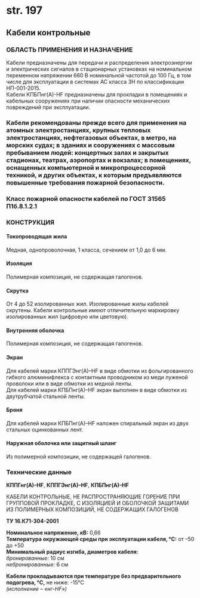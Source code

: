 # str. 197  
## Кабели контрольные  

### ОБЛАСТЬ ПРИМЕНЕНИЯ И НАЗНАЧЕНИЕ  
Кабели предназначены для передачи и распределения электроэнергии и электрических сигналов в стационарных установках на номинальном переменном напряжении 660 В номинальной частотой до 100 Гц, в том числе для эксплуатации в системах АС класса 3Н по классификации НП-001-2015.  
Кабели КПБПнг(А)-HF предназначены для прокладки в помещениях и кабельных сооружениях при наличии опасности механических повреждений при эксплуатации.

### Кабели рекомендованы прежде всего для применения на атомных электростанциях, крупных тепловых электростанциях, нефтегазовых объектах, в метро, на морских судах; в зданиях и сооружениях с массовым пребыванием людей: концертных залах и закрытых стадионах, театрах, аэропортах и вокзалах; в помещениях, оснащенных компьютерной и микропроцессорной техникой, и других объектах, к которым предъявляются повышенные требования пожарной безопасности. 

### Класс пожарной опасности кабелей по ГОСТ 31565 П1б.8.1.2.1

### КОНСТРУКЦИЯ  
#### Токопроводящая жила  
Медная, однопроволочная, 1 класса, сечением от 1,0 до 6 мм.  
  
#### Изоляция  
Полимерная композиция, не содержащая галогенов.  
  
#### Скрутка  
От 4 до 52 изолированных жил. Изолированные жилы кабелей скрутены. Кабели контрольные имеют отличительную маркировку изолированных жил (цифровую или цветовую).  
  
#### Внутренняя оболочка  
Полимерная композиция, не содержащая галогенов.  
  
#### Экран  
Для кабелей марки КППГЭнг(А)–HF в виде обмотки из фольгированного гибкого алюминифлекса с контактным проводником из меди луженой проволоки или в виде обмотки из медной ленты.   
Для кабелей марки КПБПнг(А)–HF экран выполнен в виде обмотки из двутрубчатой стальной ленты.   

#### Броня  
Для кабелей марки КПБПнг(А)–HF наложен спиральный экран из двух стальных оцинкованных лент.  

#### Наружная оболочка или защитный шланг  
Из полимерной композиции, не содержащей галогенов.  

### Технические данные  
**КППГнг(А)–HF**, **КППГЭнг(А)–HF**, **КПБПнг(А)–HF**

КАБЕЛИ КОНТРОЛЬНЫЕ, НЕ РАСПРОСТРАНЯЮЩИЕ ГОРЕНИЕ ПРИ ГРУППОВОЙ ПРОКЛАДКЕ, С ИЗОЛЯЦИЕЙ И ОБОЛОЧКОЙ ЗАЩИТАМИ ИЗ ПОЛИМЕРНЫХ КОМПОЗИЦИЙ, НЕ СОДЕРЖАЩИХ ГАЛОГЕНОВ  

**ТУ 16.К71-304-2001**
 
**Номинальное напряжение, кВ:** 0,66  
**Температура окружающей среды при эксплуатации кабеля, °C:** от –50 до +50  
**Минимальный радиус изгиба, диаметров кабеля:**  
*бронированные:* 10 см  
*небронированные:* 6 см  

**Кабели прокладываются при температуре без предварительного подогрева, °C,** не ниже:
-15°C  
*(исполнение – «нг-HF»)*  
